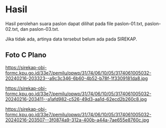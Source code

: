 # Hasil

Hasil perolehan suara paslon dapat dilihat pada file paslon-01.txt, paslon-02.txt, dan paslon-03.txt.

Jika tidak ada, artinya data tersebut belum ada pada SIREKAP.

## Foto C Plano

https://sirekap-obj-formc.kpu.go.id/33e7/pemilu/ppwp/31/74/06/10/05/3174061005032-20240216-203323--a9c3c346-6b60-4b52-b78f-1f3309181da8.jpg

https://sirekap-obj-formc.kpu.go.id/33e7/pemilu/ppwp/31/74/06/10/05/3174061005032-20240216-203411--a1afd982-c526-49d3-aa1d-62ecd2b260c8.jpg

https://sirekap-obj-formc.kpu.go.id/33e7/pemilu/ppwp/31/74/06/10/05/3174061005032-20240216-203507--3f0874a9-312a-400b-a44a-7ae655e8760c.jpg
